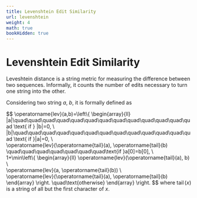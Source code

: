 ```yaml
---
title: Levenshtein Edit Similarity
url: levenshtein
weight: 4
math: true
bookHidden: true
---
```

# Levenshtein Edit Similarity
Leveshtein distance is a string metric for measuring the difference between two sequences. Informally, it counts the number of edits necessary to turn one string into the other.

Considering two string $a$, $b$, it is formally defined as

$$
\operatorname{lev}(a,b)=\left\\{
\begin{array}{ll}
    |a|\quad\quad\quad\quad\quad\quad\quad\quad\quad\quad\quad\quad\quad \text{ if } |b|=0, \\\
    |b|\quad\quad\quad\quad\quad\quad\quad\quad\quad\quad\quad\quad\quad \text{ if }|a|=0, \\\
    \operatorname{lev}(\operatorname{tail}(a), \operatorname{tail}(b) \quad\quad\quad\quad\quad\quad\quad\text{if }a[0]=b[0], \\\
    1+\min\left\\{
    \begin{array}{ll}
        \operatorname{lev}(\operatorname{tail}(a), b) \\\
        \operatorname{lev}(a, \operatorname{tail}(b)) \\\
        \operatorname{lev}(\operatorname{tail}(a), \operatorname{tail}(b)
    \end{array}
    \right.
    \quad\text{otherwise}
\end{array}
\right.
$$
where $\operatorname{tail}(x)$ is a string of all but the first character of $x$.